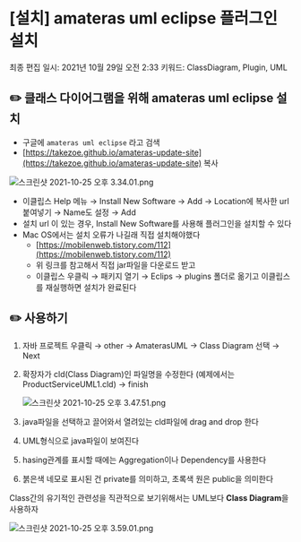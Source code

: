 # [설치] amateras uml eclipse 플러그인 설치

최종 편집 일시: 2021년 10월 29일 오전 2:33
키워드: ClassDiagram, Plugin, UML

## ✏️  클래스 다이어그램을 위해 amateras uml eclipse 설치

- 구글에 `amateras uml eclipse` 라고 검색
- [https://takezoe.github.io/amateras-update-site](https://takezoe.github.io/amateras-update-site) 복사

![스크린샷 2021-10-25 오후 3.34.01.png](%5B%E1%84%89%E1%85%A5%E1%86%AF%E1%84%8E%E1%85%B5%5D%20amateras%20uml%20eclipse%20%E1%84%91%E1%85%B3%E1%86%AF%E1%84%85%E1%85%A5%E1%84%80%E1%85%B3%E1%84%8B%E1%85%B5%E1%86%AB%20%E1%84%89%E1%85%A5%E1%86%AF%E1%84%8E%E1%85%B5%20882ee9cbffc64571af5e52b1f3819d12/%E1%84%89%E1%85%B3%E1%84%8F%E1%85%B3%E1%84%85%E1%85%B5%E1%86%AB%E1%84%89%E1%85%A3%E1%86%BA_2021-10-25_%E1%84%8B%E1%85%A9%E1%84%92%E1%85%AE_3.34.01.png)

- 이클립스 Help 메뉴 → Install New Software → Add → Location에 복사한 url 붙여넣기 → Name도 설정 → Add
- 설치 url 이 있는 경우, Install New Software를 사용해 플러그인을 설치할 수 있다
- Mac OS에서는 설치 오류가 나길래 직접 설치해야했다
    - [https://mobilenweb.tistory.com/112](https://mobilenweb.tistory.com/112)
    - 위 링크를 참고해서 직접 jar파일을 다운로드 받고
    - 이클립스 우클릭 → 패키지 열기 → Eclips → plugins 폴더로 옮기고 이클립스를 재실행하면 설치가 완료된다

## ✏️  사용하기

1. 자바 프로젝트 우클릭 → other → AmaterasUML → Class Diagram 선택 → Next
2. 확장자가 cld(Class Diagram)인 파일명을 수정한다 (예제에서는 ProductServiceUML1.cld) → finish
    
    ![스크린샷 2021-10-25 오후 3.47.51.png](%5B%E1%84%89%E1%85%A5%E1%86%AF%E1%84%8E%E1%85%B5%5D%20amateras%20uml%20eclipse%20%E1%84%91%E1%85%B3%E1%86%AF%E1%84%85%E1%85%A5%E1%84%80%E1%85%B3%E1%84%8B%E1%85%B5%E1%86%AB%20%E1%84%89%E1%85%A5%E1%86%AF%E1%84%8E%E1%85%B5%20882ee9cbffc64571af5e52b1f3819d12/%E1%84%89%E1%85%B3%E1%84%8F%E1%85%B3%E1%84%85%E1%85%B5%E1%86%AB%E1%84%89%E1%85%A3%E1%86%BA_2021-10-25_%E1%84%8B%E1%85%A9%E1%84%92%E1%85%AE_3.47.51.png)
    
3. java파일을 선택하고 끌어와서 열려있는 cld파일에 drag and drop 한다
4. UML형식으로 java파일이 보여진다
5. hasing관계를 표시할 때에는 Aggregation이나 Dependency를 사용한다
6. 붉은색 네모로 표시된 건 private를 의미하고, 초록색 원은 public을 의미한다

Class간의 유기적인 관련성을 직관적으로 보기위해서는 UML보다 **Class Diagram**을 사용하자

![스크린샷 2021-10-25 오후 3.59.01.png](%5B%E1%84%89%E1%85%A5%E1%86%AF%E1%84%8E%E1%85%B5%5D%20amateras%20uml%20eclipse%20%E1%84%91%E1%85%B3%E1%86%AF%E1%84%85%E1%85%A5%E1%84%80%E1%85%B3%E1%84%8B%E1%85%B5%E1%86%AB%20%E1%84%89%E1%85%A5%E1%86%AF%E1%84%8E%E1%85%B5%20882ee9cbffc64571af5e52b1f3819d12/%E1%84%89%E1%85%B3%E1%84%8F%E1%85%B3%E1%84%85%E1%85%B5%E1%86%AB%E1%84%89%E1%85%A3%E1%86%BA_2021-10-25_%E1%84%8B%E1%85%A9%E1%84%92%E1%85%AE_3.59.01.png)